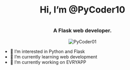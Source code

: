 <h1 align="center">Hi, I’m @PyCoder10<h1 align="center">
<h3 align="center">A Flask web developer.</h3>
<p align="center"> <img src="https://komarev.com/ghpvc/?username=PyCoder10&label=Profile%20views&color=blue&style=flat-square" alt="PyCoder01" /> </p>
  
- 👀 I’m interested in Python and Flask
- 🌱 I’m currently learning web development
- 🔭 I’m currently working on EVRYAPP

<!---
PyCoder10/PyCoder10 is a ✨ special ✨ repository because its `README.md` (this file) appears on your GitHub profile.
You can click the Preview link to take a look at your changes.
--->
